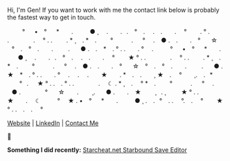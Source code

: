 Hi, I'm Gen! If you want to work with me the contact link below is probably the fastest way to get in touch.

⠀⠀　° 　  • ⠀° 　 *　　.　⠀⠀ ● ¸ 　.　　.⠀. ⠀°⠀ . 　.　.　　.　 °⠀⠀⠀. ° . .　　　　.　 ° . .　 　. * ¸ ⠀.
*　.　　 °　　　. 　 ° 　. ⠀● .　.　　.　° ⠀⠀☆ ⠀°⠀ . ⠀°⠀ . 　⠀.⠀⠀⠀ . ⠀⠀● .　.　*　. ° . .　　.  ° 　. 
⠀⠀　° 　  • ⠀° 　 *　　.　⠀⠀ ● ¸ 　.　　.⠀. ⠀°⠀ . 　.　.　　.　 °⠀⠀⠀★ ° . .　　　　.　 ° . .　 　. * ¸ ⠀.
*　.　　 °　　　. 　 ° 　. ⠀● .　.　　.　° ⠀⠀☆ ⠀°⠀ . ⠀°⠀ . 　⠀.⠀⠀⠀ . ⠀⠀● .　　★　*　. ° . .　　.  ° 　. 
　.　 . ⠀⠀ ★⠀　 . *　.　.　　¸ ★　.　 ° ⠀　¸. ⠀.⠀* 　　°⠀.⠀⠀★ ° . .　.  ° . .　　　　.　 ☾ . * ¸ ⠀.　 ° 
*　.　　 °　　　. 　 ° 　. ⠀● .　　　　° ⠀⠀☆ 　⠀.⠀⠀⠀¸. ⠀⠀● .　　.　★　　 ¸⠀. ¸  ⠀⠀⠀★ ° . .　　★　　.　 ☾
⠀⠀　° 　★ . • ⠀° 　 *　　.　⠀⠀ ● ¸ .⠀ .⠀°⠀ . .　 °.　.　 °⠀⠀⠀★ ° . .　.　.　 °
<!--
yea trust its even
-->
[Website](https://gmr.dev) | [LinkedIn](https://www.linkedin.com/in/genevrarose/) | [Contact Me](https://gmr.dev#contact)

🌹

**Something I did recently:**
[Starcheat.net Starbound Save Editor](https://starcheat.net)
